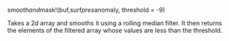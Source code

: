 smooth*and*mask!(buf,surf*pres*anomaly, threshold = -9)

Takes a 2d array and smooths it using a rolling median filter.  It then returns the elements of the filtered array whose values are less than the threshold.
